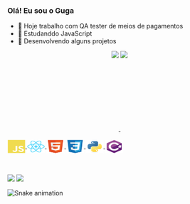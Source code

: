  ### Olá! Eu sou o Guga

- 👀 Hoje trabalho com QA tester de meios de pagamentos
- 🌱 Estudanddo JavaScript
- 💞️ Desenvolvendo alguns projetos 

<div align="center">
  <a href="https://github.com/Gustavo-Seiti">
  <img style = "display : inline-block" height="180em" src="https://github-readme-stats.vercel.app/api?username=Gustavo-Seiti&show_icons=true&theme=dracula&include_all_commits=true&count_private=true"/>
  <img style = "display : inline-block" height="180em" src="https://github-readme-stats.vercel.app/api/top-langs/?username=Gustavo-Seiti&layout=compact&langs_count=7&theme=dracula"/>
</div>

<div style="display: inline_block"><br>
  <img align="center" alt="Rafa-Js" height="30" width="40" src="https://raw.githubusercontent.com/devicons/devicon/master/icons/javascript/javascript-plain.svg">
  <img align="center" alt="Rafa-React" height="30" width="40" src="https://raw.githubusercontent.com/devicons/devicon/master/icons/react/react-original.svg">
  <img align="center" alt="Rafa-HTML" height="30" width="40" src="https://raw.githubusercontent.com/devicons/devicon/master/icons/html5/html5-original.svg">
  <img align="center" alt="Rafa-CSS" height="30" width="40" src="https://raw.githubusercontent.com/devicons/devicon/master/icons/css3/css3-original.svg">
  <img align="center" alt="Rafa-Python" height="30" width="40" src="https://raw.githubusercontent.com/devicons/devicon/master/icons/python/python-original.svg">
  <img align="center" alt="Rafa-Csharp" height="30" width="40" src="https://raw.githubusercontent.com/devicons/devicon/master/icons/csharp/csharp-original.svg">
 </div>
  <br>
  <br>
  
 <div> 

  <a href = "mailto:endo.tec@live.com"><img src="https://img.shields.io/badge/-Gmail-%23333?style=for-the-badge&logo=gmail&logoColor=white" target="_blank"></a>
  <a href="https://www.linkedin.com/in/gustavo-endo-3b718b18b/" target="_blank"><img src="https://img.shields.io/badge/-LinkedIn-%230077B5?style=for-the-badge&logo=linkedin&logoColor=white" target="_blank"></a> 
 
  ![Snake animation](https://github.com/Gustavo-Seiti/Gustavo-Seiti/blob/output/github-contribution-grid-snake.svg)
 
</div>
